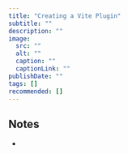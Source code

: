 ```yaml
---
title: "Creating a Vite Plugin"
subtitle: ""
description: ""
image:
  src: ""
  alt: ""
  caption: ""
  captionLink: ""
publishDate: ""
tags: []
recommended: []
---
```


## Notes

- 
